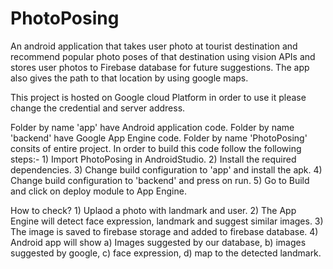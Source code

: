 # PhotoPosing
An android application that takes user photo at tourist destination and recommend popular photo poses of that destination using vision APIs and stores user photos to Firebase database for future suggestions. The app also gives the path to that location by using google maps.

This project is hosted on Google cloud Platform in order to use it please change the credential and server address.

Folder by name 'app' have Android application code.
Folder by name 'backend' have Google App Engine code.
Folder by name 'PhotoPosing' consits of entire project. In order to build this code follow the following steps:-
	1) Import PhotoPosing in AndroidStudio.
	2) Install the required dependencies.
	3) Change build configuration to 'app' and install the apk.
	4) Change build configuration to 'backend' and press on run.
	5) Go to Build and click on deploy module to App Engine.

How to check?
	1) Uplaod a photo with landmark and user.
	2) The App Engine will detect face expression, landmark and suggest similar images.
	3) The image is saved to firebase storage and added to firebase database.
	4) Android app will show a) Images suggested by our database, b) images suggested by google, c) face expression, d) map to the detected landmark.

